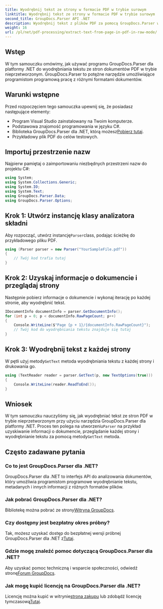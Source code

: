 ```yaml
---
title: Wyodrębnij tekst ze strony w formacie PDF w trybie surowym
linktitle: Wyodrębnij tekst ze strony w formacie PDF w trybie surowym
second_title: GroupDocs.Parser API .NET
description: Wyodrębnij tekst z plików PDF za pomocą GroupDocs.Parser w języku C#. Naucz się wydajnej ekstrakcji tekstu PDF dzięki tej potężnej bibliotece .NET.
weight: 16
url: /pl/net/pdf-processing/extract-text-from-page-in-pdf-in-raw-mode/
---
```

## Wstęp
W tym samouczku omówimy, jak używać programu GroupDocs.Parser dla platformy .NET do wyodrębniania tekstu ze stron dokumentów PDF w trybie nieprzetworzonym. GroupDocs.Parser to potężne narzędzie umożliwiające programistom programową pracę z różnymi formatami dokumentów.
## Warunki wstępne
Przed rozpoczęciem tego samouczka upewnij się, że posiadasz następujące elementy:
- Program Visual Studio zainstalowany na Twoim komputerze.
- Podstawowa znajomość programowania w języku C#.
- Biblioteka GroupDocs.Parser dla .NET, którą możesz[Pobierz tutaj](https://releases.groupdocs.com/parser/net/).
- Przykładowy plik PDF do celów testowych.

## Importuj przestrzenie nazw
Najpierw pamiętaj o zaimportowaniu niezbędnych przestrzeni nazw do projektu C#:
```csharp
using System;
using System.Collections.Generic;
using System.IO;
using System.Text;
using GroupDocs.Parser.Data;
using GroupDocs.Parser.Options;
```
## Krok 1: Utwórz instancję klasy analizatora składni
 Aby rozpocząć, utwórz instancję`Parser`class, podając ścieżkę do przykładowego pliku PDF.
```csharp
using (Parser parser = new Parser("YourSampleFile.pdf"))
{
    // Twój kod trafia tutaj
}
```
## Krok 2: Uzyskaj informacje o dokumencie i przeglądaj strony
Następnie pobierz informacje o dokumencie i wykonaj iterację po każdej stronie, aby wyodrębnić tekst.
```csharp
IDocumentInfo documentInfo = parser.GetDocumentInfo();
for (int p = 0; p < documentInfo.RawPageCount; p++)
{
    Console.WriteLine($"Page {p + 1}/{documentInfo.RawPageCount}");
    // Twój kod do wyodrębniania tekstu znajduje się tutaj
}
```
## Krok 3: Wyodrębnij tekst z każdej strony
 W pętli użyj metody`GetText` metoda wyodrębniania tekstu z każdej strony i drukowania go.
```csharp
using (TextReader reader = parser.GetText(p, new TextOptions(true)))
{
    Console.WriteLine(reader.ReadToEnd());
}
```

## Wniosek
 W tym samouczku nauczyliśmy się, jak wyodrębniać tekst ze stron PDF w trybie nieprzetworzonym przy użyciu narzędzia GroupDocs.Parser dla platformy .NET. Proces ten polega na utworzeniu`Parser` na przykład uzyskiwanie informacji o dokumencie, przeglądanie każdej strony i wyodrębnianie tekstu za pomocą metody`GetText` metoda.

## Często zadawane pytania
### Co to jest GroupDocs.Parser dla .NET?
GroupDocs.Parser dla .NET to interfejs API do analizowania dokumentów, który umożliwia programistom programowe wyodrębnianie tekstu, metadanych i innych informacji z różnych formatów plików.
### Jak pobrać GroupDocs.Parser dla .NET?
 Bibliotekę można pobrać ze strony[Witryna GroupDocs](https://releases.groupdocs.com/parser/net/).
### Czy dostępny jest bezpłatny okres próbny?
 Tak, możesz uzyskać dostęp do bezpłatnej wersji próbnej GroupDocs.Parser dla .NET z[Tutaj](https://releases.groupdocs.com/).
### Gdzie mogę znaleźć pomoc dotyczącą GroupDocs.Parser dla .NET?
 Aby uzyskać pomoc techniczną i wsparcie społeczności, odwiedź stronę[Forum GroupDocs](https://forum.groupdocs.com/c/parser/17).
### Jak mogę kupić licencję na GroupDocs.Parser dla .NET?
 Licencję można kupić w witrynie[strona zakupu](https://purchase.groupdocs.com/buy) lub zdobądź licencję tymczasową[Tutaj](https://purchase.groupdocs.com/temporary-license/).